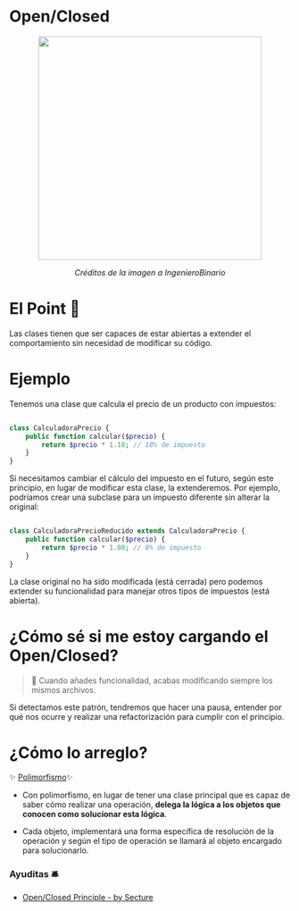 
# Open/Closed

<p align=center>
  <img src="https://github.com/user-attachments/assets/5c7be335-722b-4511-b0e7-f4207cda023b" height="400" />
</p>

<p align=center>
  <em>Créditos de la imagen a IngenieroBinario</em>
</p>

# El Point 📍
Las clases tienen que ser capaces de estar abiertas a extender el comportamiento sin necesidad de modificar su código. 


# Ejemplo

Tenemos una clase que calcula el precio de un producto con impuestos:


```php

class CalculadoraPrecio {
    public function calcular($precio) {
        return $precio * 1.18; // 18% de impuesto
    }
}

```

Si necesitamos cambiar el cálculo del impuesto en el futuro, según este principio, en lugar de modificar esta clase, la extenderemos. Por ejemplo, podríamos crear una subclase para un impuesto diferente sin alterar la original:


```php

class CalculadoraPrecioReducido extends CalculadoraPrecio {
    public function calcular($precio) {
        return $precio * 1.08; // 8% de impuesto
    }
}

```
La clase original no ha sido modificada (está cerrada) pero podemos extender su funcionalidad para manejar otros tipos de impuestos (está abierta).


# ¿Cómo sé si me estoy cargando el Open/Closed?

> 🫱 Cuando añades funcionalidad, acabas modificando siempre los mismos archivos.

Si detectamos este patrón, tendremos que hacer una pausa, entender por qué nos ocurre y realizar una refactorización para cumplir con el principio.

# ¿Cómo lo arreglo? 

✨ [Polimorfismo]()✨

- Con polimorfismo, en lugar de tener una clase principal que es capaz de saber cómo realizar una operación, __delega la lógica a los objetos que conocen como solucionar esta lógica__.

- Cada objeto, implementará una forma específica de resolución de la operación y según el tipo de operación se llamará al objeto encargado para solucionarlo.

### Ayuditas 🛎️

- [Open/Closed Principle - by Secture](https://secture.com/blog/principios-solid-open-close-principle/)
